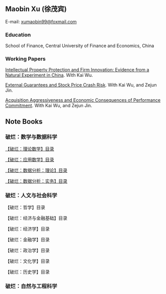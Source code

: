 ## Maobin Xu (徐茂宾)

E-mail: xumaobin99@foxmail.com

### Education

School of Finance, Central University of Finance and Economics, China


### Working Papers

[Intellectual Property Protection and Firm Innovation: Evidence from a Natural Experiment in China](https://papers.ssrn.com/sol3/papers.cfm?abstract_id=3559108). 
With Kai Wu.

[External Guarantees and Stock Price Crash Risk](https://papers.ssrn.com/sol3/papers.cfm?abstract_id=3670543). 
With Kai Wu, and Zejun Jin.

[Acquisition Aggressiveness and Economic Consequences of Performance Commitment](https://papers.ssrn.com/sol3/papers.cfm?abstract_id=3632557). 
With Kai Wu, and Zejun Jin.


## Note Books

### 破烂：数学与数据科学

[【破烂：理论数学】目录](education/【破烂：理论数学】目录.md)

[【破烂：应用数学】目录](education/【破烂：应用数学】目录.md)

[【破烂：数据分析：理论】目录](education/【破烂：数据分析：理论】目录.md)

[【破烂：数据分析：实务】目录](education/【破烂：数据分析：实务】目录.md)

### 破烂：人文与社会科学

【破烂：哲学】目录

【破烂：经济与金融基础】目录

【破烂：经济学】目录

【破烂：金融学】目录

【破烂：政治学】目录

【破烂：文化学】目录

【破烂：历史学】目录

### 破烂：自然与工程科学


